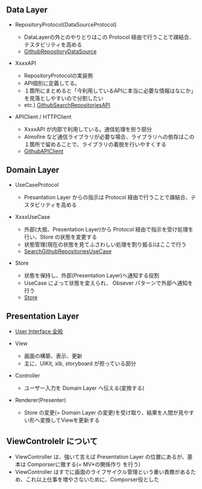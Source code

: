 ## Data Layer

- RepositoryProtocol(DataSourceProtocol)
    - DataLayerの外とのやりとりはこの Protocol 経由で行うことで疎結合、テスタビリティを高める
    - [GithubRepositoryDataSource](https://github.com/yokoyas000/SearchList/blob/master/SearchList/DataSource/GithubRepositoryDataSource.swift)
    
- XxxxAPI
    - RepositoryProtocolの実装側
    - API個別に定義してる。
    - １箇所にまとめると「今利用しているAPIに本当に必要な情報はなにか」を見落としやすいので分割したい
    - etc.) [GithubSearchRepositoriesAPI](https://github.com/yokoyas000/SearchList/blob/master/SearchList/DataSource/API/GithubSearchRepositoriesAPI.swift)
    

- APIClient / HTTPClient
    - XxxxAPI が内部で利用している。通信処理を担う部分
    - Almofire など通信ライブラリが必要な場合、ライブラリへの依存はこの１箇所で留めることで、ライブラリの着脱を行いやすくする
    - [GithubAPIClient](https://github.com/yokoyas000/SearchList/blob/master/SearchList/DataSource/API/GithubAPIClient/GithubAPIClient.swift)

## Domain Layer

- UseCaseProtocol
    - Presantation Layer からの指示は Protocol 経由で行うことで疎結合、テスタビリティを高める
    
- XxxxUseCase
    - 外部(大抵、Presentation Layer)から Protocol 経由で指示を受け処理を行い、Store の状態を変更する
    - 状態管理(現在の状態を見てふさわしい処理を割り振る)はここで行う
    -  [SearchGithubRepositoriesUseCase](https://github.com/yokoyas000/SearchList/blob/master/SearchList/Feature/SearchGithubRepositories/Domain/SearchGithubRepositoriesUseCase.swift)

- Store
    - 状態を保持し、外部(Presentation Layer)へ通知する役割
    - UseCase によって状態を変えられ、 Obsever パターンで外部へ通知を行う
    - [Store](https://github.com/yokoyas000/SearchList/blob/master/SearchList/Common/Store.swift)
    
## Presentation Layer

- [User Interface 全般](https://github.com/yokoyas000/SearchList/tree/master/SearchList/Feature/SearchGithubRepositories/UserInterface)

- View
    - 画面の構築、表示、更新
    - 主に、UIKit, xib, storyboard が担っている部分
- Controller
    - ユーザー入力を Domain Layer へ伝える(変換する)
- Renderer(Presenter)
    - Store の変更(= Domain Layer の変更)を受け取り、結果を人間が見やすい形へ変換してViewを更新する

## ViewControlelr について
- ViewController は、強いて言えば Presentation Layer の位置にあるが、基本は Comporserに徹する(= MV*の関係作り を行う)
- ViewController はすでに画面のライフサイクル管理という重い責務があるため、これ以上仕事を増やさないために、Comporser役とした
